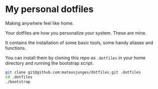 # My personal dotfiles
Making anywhere feel like home.

Your dotfiles are how you personalize your system. These are mine.

It contains the installation of some basic tools, some handy aliases and functions.

You can install them by cloning this repo as `.dotfiles` in your home directory and running the bootstrap script.

```bash
git clone git@github.com:mateusjunges/dotfiles.git .dotfiles
cd .dotfiles
./bootstrap
```